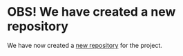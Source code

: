 # OBS! We have created a new repository

We have now created a [new repository](https://github.com/steffenvan/Ai2-Project-new) for the project. 
